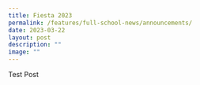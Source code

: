 ```yaml
---
title: Fiesta 2023
permalink: /features/full-school-news/announcements/
date: 2023-03-22
layout: post
description: ""
image: ""
---
```


Test Post